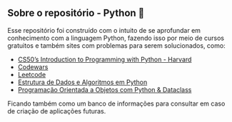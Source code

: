 ## Sobre o repositório - Python 🐍

Esse repositório foi construído com o intuito de se aprofundar em conhecimento com a linguagem Python, fazendo isso por meio de cursos gratuitos e também sites com problemas para serem solucionados, como:

- [CS50’s Introduction to Programming with Python - Harvard](https://cs50.harvard.edu/python/2022/)
- [Codewars](https://www.codewars.com/)
- [Leetcode](https://leetcode.com/)
- [Estrutura de Dados e Algoritmos em Python](https://www.youtube.com/watch?v=hCXDjdcn31A&list=PLE1UtdMhwaEonmSRDkSzpFV5m5zKiqM94&ab_channel=2001Engenharia)
- [Programação Orientada a Objetos com Python & Dataclass](https://www.youtube.com/watch?v=eqBf1TxN5mQ&ab_channel=ProgramadorPython)

Ficando também como um banco de informações para consultar em caso de criação de aplicações futuras.